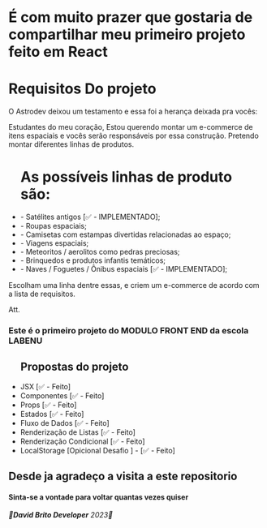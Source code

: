 <h1>É com muito prazer que gostaria de compartilhar meu primeiro projeto feito em React</h1>
<p>
  <h1>Requisitos Do projeto</h1>
  O Astrodev deixou um testamento e essa foi a herança deixada pra vocês:

Estudantes do meu coração,
Estou querendo montar um e-commerce de itens espaciais e vocês serão responsáveis por essa construção. 
Pretendo montar diferentes linhas de produtos. 

<ul>
  <h1>As possíveis linhas de produto são:</h1>
  <li>- Satélites antigos [✅ - IMPLEMENTADO];</li>
  <li>- Roupas espaciais;</li>
  <li>- Camisetas com estampas divertidas relacionadas ao espaço;</li>
  <li>- Viagens espaciais;</li>
  <li>- Meteoritos / aerolitos como pedras preciosas;</li>
  <li>- Brinquedos e produtos infantis temáticos;</li>
  <li>- Naves / Foguetes / Ônibus espaciais [✅ - IMPLEMENTADO];</li>
</ul>

Escolham uma linha dentre essas, e criem um e-commerce de acordo com a lista de requisitos.


Att. 
</p>

<h3>Este é o primeiro projeto do MODULO FRONT END da escola LABENU</h3>

<ul>
  <h2>Propostas do projeto</h2>
  <li> JSX [✅ - Feito]</li>
  <li> Componentes [✅ - Feito] </li>
  <li> Props [✅ - Feito]</li>
  <li> Estados [✅ - Feito]</li>
  <li> Fluxo de Dados [✅ - Feito] </li>
  <li> Renderização de Listas [✅ - Feito] </li>
  <li> Renderização Condicional [✅ - Feito] </li>
  <li> LocalStorage [Opicional Desafio ] - [✅ - Feito] </li>
</ul>

<h2>Desde ja agradeço a visita a este repositorio</h2>
<h4>Sinta-se a vontade para voltar quantas vezes quiser</h4>

<p><em><strong>💠David Brito Developer</strong> 2023💠</em></p>
